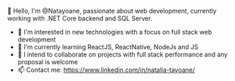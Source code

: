 👋 Hello, I'm @Natayoane, passionate about web development, currently working with .NET Core backend and SQL Server.
- 👀 I'm interested in new technologies with a focus on full stack web development
- 🌱 I'm currently learning ReactJS, ReactNative, NodeJs and JS
- 💞️ I intend to collaborate on projects with full stack performance and any proposal is welcome
- 📫 Contact me: https://www.linkedin.com/in/natalia-tayoane/

<!---
Natayoane/Natayoane is a ✨ special ✨ repository because its `README.md` (this file) appears on your GitHub profile.
You can click the Preview link to take a look at your changes.
--->
